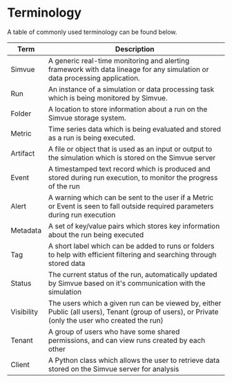 # Terminology
A table of commonly used terminology can be found below.

| Term  | Description |
| ----- | ----------- |
| Simvue |  A generic real-time monitoring and alerting framework with data lineage for any simulation or data processing application. |
| Run | An instance of a simulation or data processing task which is being monitored by Simvue. |
| Folder | A location to store information about a run on the Simvue storage system. |
| Metric | Time series data which is being evaluated and stored as a run is being executed. |
| Artifact | A file or object that is used as an input or output to the simulation which is stored on the Simvue server |
| Event | A timestamped text record which is produced and stored during run execution, to monitor the progress of the run |
| Alert | A warning which can be sent to the user if a Metric or Event is seen to fall outside required parameters during run execution |
| Metadata | A set of key/value pairs which stores key information about the run being executed |
| Tag | A short label which can be added to runs or folders to help with efficient filtering and searching through stored data |
| Status | The current status of the run, automatically updated by Simvue based on it's communication with the simulation |
| Visibility | The users which a given run can be viewed by, either Public (all users), Tenant (group of users), or Private (only the user who created the run)
| Tenant | A group of users who have some shared permissions, and can view runs created by each other |
| Client | A Python class which allows the user to retrieve data stored on the Simvue server for analysis |